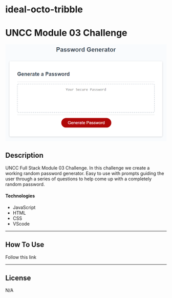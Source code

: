 # ideal-octo-tribble
# UNCC Module 03 Challenge

![Project Image](./assets/images/03-javascript-homework-demo.png)


## Description

UNCC Full Stack Module 03 Challenge. In this challenge we create a working random password generator. Easy to use with prompts guiding the user through a series of questions to help come up with a completely random password. 

#### Technologies

- JavaScript
- HTML
- CSS
- VScode

---

## How To Use

Follow this link 


---

## License

N/A